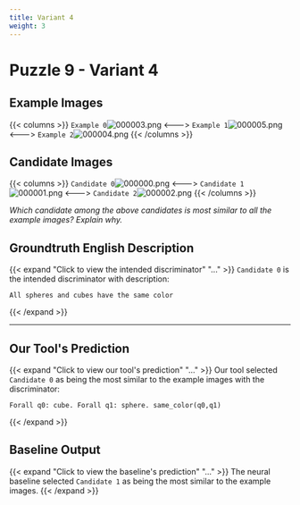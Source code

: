 ```yaml
---
title: Variant 4
weight: 3
---
```


# Puzzle 9 - Variant 4

## Example Images
{{< columns >}}
`Example 0`![000003.png](/clevr-variants/assimilation/fovariant-4/render/images/CLEVR_val_000003.png)
<--->
`Example 1`![000005.png](/clevr-variants/assimilation/fovariant-4/render/images/CLEVR_val_000005.png)
<--->
`Example 2`![000004.png](/clevr-variants/assimilation/fovariant-4/render/images/CLEVR_val_000004.png)
{{< /columns >}}

## Candidate Images
{{< columns >}}
`Candidate 0`![000000.png](/clevr-variants/assimilation/fovariant-4/render/images/CLEVR_val_000000.png)
<--->
`Candidate 1`![000001.png](/clevr-variants/assimilation/fovariant-4/render/images/CLEVR_val_000001.png)
<--->
`Candidate 2`![000002.png](/clevr-variants/assimilation/fovariant-4/render/images/CLEVR_val_000002.png)
{{< /columns >}}

*Which candidate among the above candidates is most similar to all the example images? Explain why.*

## Groundtruth English Description

{{< expand "Click to view the intended discriminator" "..." >}}
`Candidate 0` is the intended discriminator with description:
```plaintext 
All spheres and cubes have the same color
```
{{< /expand >}}

---



## Our Tool's Prediction

{{< expand "Click to view our tool's prediction" "..." >}}
Our tool selected `Candidate 0` as being the most similar to the example images with the discriminator:
```plaintext
Forall q0: cube. Forall q1: sphere. same_color(q0,q1)
```
{{< /expand >}}



## Baseline Output

{{< expand "Click to view the baseline's prediction" "..." >}}
The neural baseline selected `Candidate 1` as being the most similar to the example images.
{{< /expand >}}

